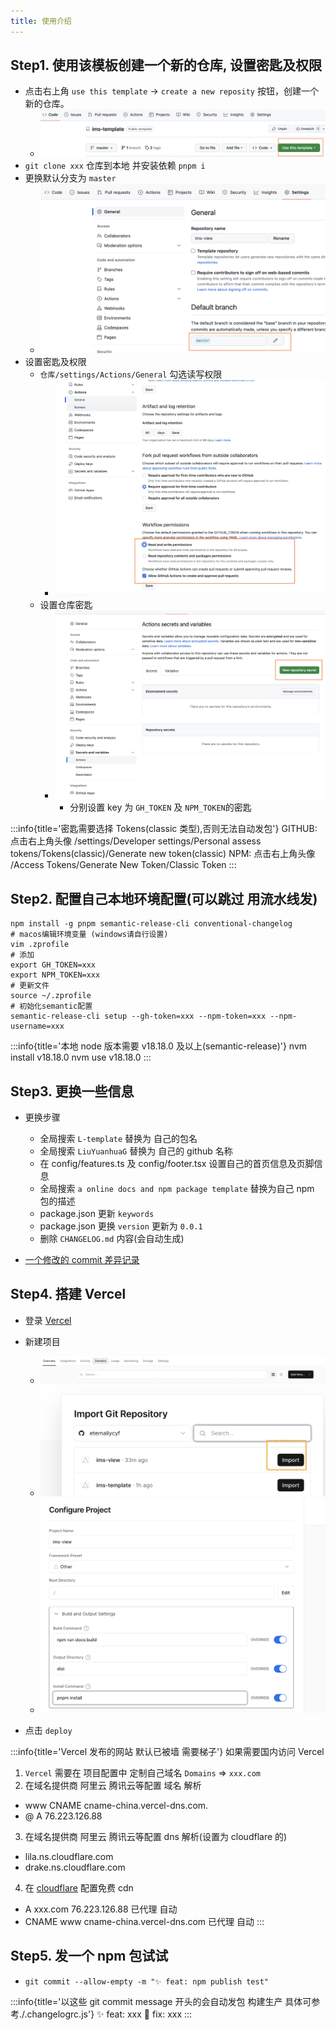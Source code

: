 ```yaml
---
title: 使用介绍
---
```


## Step1. 使用该模板创建一个新的仓库, 设置密匙及权限

- 点击右上角 `use this template` -> `create a new reposity` 按钮，创建一个新的仓库。
  - ![template](../public/images/L-template.png)
- `git clone xxx` 仓库到本地 并安装依赖 `pnpm i`
- 更换默认分支为 `master`
  - ![template](../public/images/default-branch.png)
- 设置密匙及权限
  - `仓库/settings/Actions/General` 勾选读写权限
    - ![template](../public/images/action-general.png)
  - 设置仓库密匙
    - ![template](../public/images/repository-secrets-1.png)
      - 分别设置 key 为 `GH_TOKEN` 及 `NPM_TOKEN`的密匙

:::info{title='密匙需要选择 Tokens(classic 类型),否则无法自动发包'}
GITHUB: 点击右上角头像
/settings/Developer settings/Personal assess tokens/Tokens(classic)/Generate new token(classic)
NPM: 点击右上角头像
/Access Tokens/Generate New Token/Classic Token
:::

## Step2. 配置自己本地环境配置(可以跳过 用流水线发)

```shell
npm install -g pnpm semantic-release-cli conventional-changelog
# macos编辑环境变量 (windows请自行设置)
vim .zprofile
# 添加
export GH_TOKEN=xxx
export NPM_TOKEN=xxx
# 更新文件
source ~/.zprofile
# 初始化semantic配置
semantic-release-cli setup --gh-token=xxx --npm-token=xxx --npm-username=xxx
```

:::info{title='本地 node 版本需要 v18.18.0 及以上(semantic-release)'}
nvm install v18.18.0
nvm use v18.18.0
:::

## Step3. 更换一些信息

- 更换步骤

  - 全局搜索 `L-template` 替换为 自己的包名
  - 全局搜索 `LiuYuanhuaG` 替换为 自己的 github 名称
  - 在 config/features.ts 及 config/footer.tsx 设置自己的首页信息及页脚信息
  - 全局搜索 `a online docs and npm package template` 替换为自己 npm 包的描述
  - package.json 更新 `keywords`
  - package.json 更换 `version` 更新为 `0.0.1`
  - 删除 `CHANGELOG.md` 内容(会自动生成)

- [一个修改的 commit 差异记录](https://github.com/LiuYuanhuaG/ims-indexed-db/commit/ae780193edbfb996f3ab6e2239cdb6765a6855db)

## Step4. 搭建 Vercel

- 登录 [Vercel](https://vercel.com)
- 新建项目

  - ![template](../public/images/vercel1.png)
  - ![template](../public/images/vercel2.png)
  - ![template](../public/images/vercel3.png)

- 点击 `deploy`

:::info{title='Vercel 发布的网站 默认已被墙 需要梯子'}
如果需要国内访问 Vercel

1. `Vercel` 需要在 项目配置中 定制自己域名 `Domains` => `xxx.com`
2. 在域名提供商 阿里云 腾讯云等配置 域名 解析

- www CNAME cname-china.vercel-dns.com.
- @ A 76.223.126.88

3. 在域名提供商 阿里云 腾讯云等配置 dns 解析(设置为 cloudflare 的)

- lila.ns.cloudflare.com
- drake.ns.cloudflare.com

4. 在 [cloudflare](https://dash.cloudflare.com/login) 配置免费 cdn

- A xxx.com 76.223.126.88 已代理 自动
- CNAME www cname-china.vercel-dns.com 已代理 自动
  :::

## Step5. 发一个 npm 包试试

- `git commit --allow-empty -m "✨ feat: npm publish test"`

:::info{title='以这些 git commit message 开头的会自动发包 构建生产 具体可参考./.changelogrc.js'}
✨ feat: xxx
🐛 fix: xxx
:::
